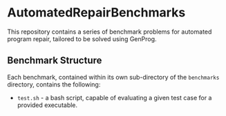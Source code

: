 # AutomatedRepairBenchmarks

This repository contains a series of benchmark problems for automated program
repair, tailored to be solved using GenProg.

## Benchmark Structure
Each benchmark, contained within its own sub-directory of the
`benchmarks` directory, contains the following:

* `test.sh` - a bash script, capable of evaluating a given test case for a
  provided executable.

